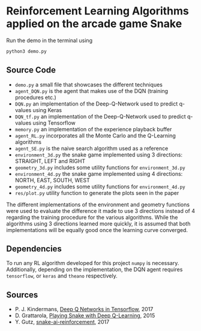 # Reinforcement Learning Algorithms applied on the arcade game Snake

Run the demo in the terminal using
```python
python3 demo.py
```

## Source Code
- `demo.py` a small file that showcases the different techniques
- `agent_DQN.py` is the agent that makes use of the DQN (training procedures etc.)
- `DQN.py` an implementation of the Deep-Q-Network used to predict q-values using Keras
- `DQN_tf.py` an implementation of the Deep-Q-Network used to predict q-values using Tensorflow
- `memory.py` an implementation of the experience playback buffer
- `agent_RL.py` incorporates all the Monte Carlo and the Q-Learning algorithms
- `agent_SE.py` is the naive search algorithm used as a reference
- `environment_3d.py` the snake game implemented using 3 directions: STRAIGHT, LEFT and RIGHT
- `geometry_3d.py` includes some utility functions for `environment_3d.py`
- `environment_4d.py` the snake game implemented using 4 directions: NORTH, EAST, SOUTH, WEST
- `geometry_4d.py` includes some utility functions for `environment_4d.py`
- `res/plot.py` utility function to generate the plots seen in the paper

The different implementations of the environment and geometry functions were used to evaluate the difference it made to use 3 directions instead of 4 regarding the training procedure for the various algorithms. While the algorithms using 3 directions learned more quickly, it is assumed that both implementations will be equally good once the learning curve converged.

## Dependencies
To run any RL algorithm developed for this project `numpy` is necessary. Additionally, depending on the implementation, the DQN agent requires `tensorflow`, or `keras` and `theano` respectively.

## Sources
- P. J. Kindermans, [Deep Q Networks in Tensorflow](https://github.com/pikinder/DQN), 2017
- D. Grattarola, [Playing Snake with Deep Q-Learning](https://github.com/danielegrattarola/deep-q-snake), 2015
- Y. Gutz, [snake-ai-reinforcement](https://github.com/YuriyGuts/snake-ai-reinforcement), 2017